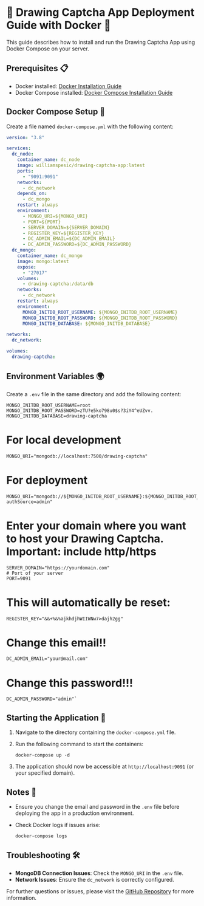 # 🎨 Drawing Captcha App Deployment Guide with Docker 🐳

This guide describes how to install and run the Drawing Captcha App using Docker Compose on your server.

## Prerequisites 📋

- Docker installed: [Docker Installation Guide](https://docs.docker.com/get-docker/)
- Docker Compose installed: [Docker Compose Installation Guide](https://docs.docker.com/compose/install/)

## Docker Compose Setup 🐳

Create a file named `docker-compose.yml` with the following content:

```yaml
version: "3.8"

services:
  dc_node:
    container_name: dc_node
    image: williamspesic/drawing-captcha-app:latest
    ports:
      - "9091:9091"
    networks:
      - dc_network
    depends_on:
      - dc_mongo
    restart: always
    environment:
      - MONGO_URI=${MONGO_URI}
      - PORT=${PORT}
      - SERVER_DOMAIN=${SERVER_DOMAIN}
      - REGISTER_KEY=${REGISTER_KEY}
      - DC_ADMIN_EMAIL=${DC_ADMIN_EMAIL}
      - DC_ADMIN_PASSWORD=${DC_ADMIN_PASSWORD}
  dc_mongo:
    container_name: dc_mongo
    image: mongo:latest
    expose:
      - "27017"
    volumes:
      - drawing-captcha:/data/db
    networks:
      - dc_network
    restart: always
    environment:
      MONGO_INITDB_ROOT_USERNAME: ${MONGO_INITDB_ROOT_USERNAME}
      MONGO_INITDB_ROOT_PASSWORD: ${MONGO_INITDB_ROOT_PASSWORD}
      MONGO_INITDB_DATABASE: ${MONGO_INITDB_DATABASE}

networks:
  dc_network:

volumes:
  drawing-captcha:

```

## Environment Variables 🌍

Create a  `.env`  file in the same directory and add the following content:
```env
MONGO_INITDB_ROOT_USERNAME=root
MONGO_INITDB_ROOT_PASSWORD=zTU?e5ko798u0$s?3iY4^eUZvv.
MONGO_INITDB_DATABASE=drawing-captcha
```

# For local development
```emv
MONGO_URI="mongodb://localhost:7500/drawing-captcha"
```
# For deployment
```env
MONGO_URI="mongodb://${MONGO_INITDB_ROOT_USERNAME}:${MONGO_INITDB_ROOT_PASSWORD}@dc_mongo:27017/${MONGO_INITDB_DATABASE}?authSource=admin"
```
# Enter your domain where you want to host your Drawing Captcha. Important: include http/https
```env
SERVER_DOMAIN="https://yourdomain.com"
# Port of your server
PORT=9091
```
# This will automatically be reset:
```env
REGISTER_KEY="&&+%&%ajkhdjhWIIWNw7>dajh2gg"
```
# Change this email!!
```env
DC_ADMIN_EMAIL="your@mail.com"
```
# Change this password!!!
```env
DC_ADMIN_PASSWORD="admin"` 
```
## Starting the Application 🚀

1.  Navigate to the directory containing the  `docker-compose.yml`  file.
    
2.  Run the following command to start the containers:
    
    `docker-compose up -d` 
    
3.  The application should now be accessible at  `http://localhost:9091`  (or your specified domain).
    

## Notes 📝

-   Ensure you change the email and password in the  `.env`  file before deploying the app in a production environment.
    
-   Check Docker logs if issues arise:
    
    `docker-compose logs` 
    

## Troubleshooting 🛠️

-   **MongoDB Connection Issues**: Check the  `MONGO_URI`  in the  `.env`  file.
-   **Network Issues**: Ensure the  `dc_network`  is correctly configured.

For further questions or issues, please visit the  [GitHub Repository](https://github.com/Drawing-Captcha/Drawing-Captcha-APP)  for more information.
